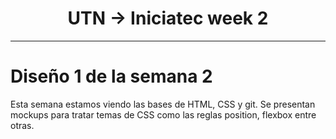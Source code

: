 <h1 align="center"> UTN -> Iniciatec week 2</h1>
<hr>

# Diseño 1 de la semana 2<br>
Esta semana estamos viendo las bases de HTML, CSS y git. Se presentan mockups para tratar temas de CSS como las reglas position, flexbox entre otras. 

